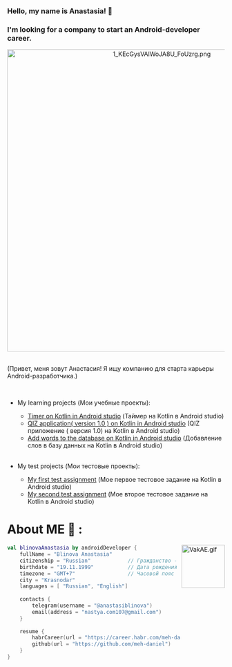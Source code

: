 ### Hello, my name is Anastasia! 👋
### I'm looking for a company to start an Android-developer career.
<div align="center">
<a href="https://gifyu.com/image/SIWWm"><img hight="300" width="700" align="center" src="https://s2.gifyu.com/images/1_KEcGysVAlWoJA8U_FoUzrg.png" alt="1_KEcGysVAlWoJA8U_FoUzrg.png" border="0" /></a>
</div>
</br>

(Привет, меня зовут Анастасия!
Я ищу компанию для старта
карьеры Android-разработчика.)

</br>

+ My learning projects (Мои учебные проекты):
  + [Timer on Kotlin in Android studio](https://github.com/AnastasiaBlinova/ProjectKotlin/tree/main/m3_components) (Таймер на Kotlin в Android studio)
  + [QIZ application( version 1.0 ) on Kotlin in Android studio](https://github.com/AnastasiaBlinova/ProjectKotlin/tree/main/m7_quiz_fragments) (QIZ приложение ( версия 1.0) на Kotlin в Android studio)
  + [Add words to the database on Kotlin in Android studio](https://github.com/AnastasiaBlinova/ProjectKotlin/tree/main/WordDAO_Room) (Добавление слов в базу данных на Kotlin в Android studio) 
   
  </br>
  
+ My test projects (Мои тестовые проекты):
  + [My first test assignment](https://github.com/AnastasiaBlinova/ProjectKotlin/tree/main/EcommerceConcept) (Мое первое тестовое задание на Kotlin в Android studio)
  + [My second test assignment](https://github.com/AnastasiaBlinova/ProjectKotlin/tree/main/TestCARD) (Мое второе тестовое задание на Kotlin в Android studio) 

# About ME 💬 :
<a href="https://gifyu.com/image/SIWcn"><img hight="300" width="100" align="right" src="https://s2.gifyu.com/images/VakAE.gif" alt="VakAE.gif" border="0" /></a>

```kotlin
val blinovaAnastasia by androidDeveloper {
    fullName = "Blinova Anastasia"
    citizenship = "Russian"            // Гражданство - Россия
    birthdate = "19.11.1999"           // Дата рождения - 19.11.1999
    timezone = "GMT+7"                 // Часовой пояс 
    city = "Krasnodar"
    languages = [ "Russian", "English"]
    
    contacts {
        telegram(username = "@anastasiblinova")
        email(address = "nastya.com107@gmail.com")
    }
    
    resume {
        habrCareer(url = "https://career.habr.com/meh-daniel")
        github(url = "https://github.com/meh-daniel")
    }
}
```




<!--
**AnastasiaBlinova/AnastasiaBlinova** is a ✨ _special_ ✨ repository because its `README.md` (this file) appears on your GitHub profile.
<div align="center">
Here are some ideas to get you started:


- 🔭 I’m currently working on ...
- 🌱 I’m currently learning ...
- 👯 I’m looking to collaborate on ...
- 🤔 I’m looking for help with ...
- 💬 Ask me about ...
- 📫 How to reach me: ...
- 😄 Pronouns: ...
- ⚡ Fun fact: ...
-->
